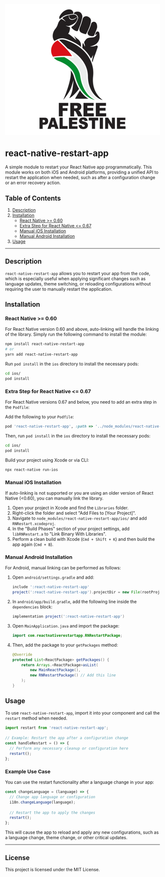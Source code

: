 <img src="./free-palestine.jpg" title="Free Palestine" width="800">

# react-native-restart-app

A simple module to restart your React Native app programmatically. This module works on both iOS and Android platforms, providing a unified API to restart the application when needed, such as after a configuration change or an error recovery action.

## Table of Contents

1. [Description](#description)
2. [Installation](#installation)
   - [React Native >= 0.60](#react-native--060)
   - [Extra Step for React Native <= 0.67](#extra-step-for-react-native--067)
   - [Manual iOS Installation](#manual-ios-installation)
   - [Manual Android Installation](#manual-android-installation)
3. [Usage](#usage)

---

## Description

`react-native-restart-app` allows you to restart your app from the code, which is especially useful when applying significant changes such as language updates, theme switching, or reloading configurations without requiring the user to manually restart the application.

## Installation

### React Native >= 0.60

For React Native version 0.60 and above, auto-linking will handle the linking of the library. Simply run the following command to install the module:

```bash
npm install react-native-restart-app
# or
yarn add react-native-restart-app
```

Run `pod install` in the `ios` directory to install the necessary pods:

```bash
cd ios/
pod install
```

### Extra Step for React Native <= 0.67

For React Native versions 0.67 and below, you need to add an extra step in the `Podfile`:

Add the following to your `Podfile`:

```ruby
pod 'react-native-restart-app', :path => '../node_modules/react-native-restart-app'
```

Then, run `pod install` in the `ios` directory to install the necessary pods:

```bash
cd ios/
pod install
```

Build your project using Xcode or via CLI:

```bash
npx react-native run-ios
```

### Manual iOS Installation

If auto-linking is not supported or you are using an older version of React Native (<0.60), you can manually link the library.

1. Open your project in Xcode and find the `Libraries` folder.
2. Right-click the folder and select "Add Files to [Your Project]".
3. Navigate to `node_modules/react-native-restart-app/ios/` and add `RNRestart.xcodeproj`.
4. In the "Build Phases" section of your project settings, add `libRNRestart.a` to "Link Binary With Libraries".
5. Perform a clean build with Xcode (`Cmd + Shift + K`) and then build the app again (`Cmd + B`).

### Manual Android Installation

For Android, manual linking can be performed as follows:

1. Open `android/settings.gradle` and add:

   ```gradle
   include ':react-native-restart-app'
   project(':react-native-restart-app').projectDir = new File(rootProject.projectDir, '../node_modules/react-native-restart-app/android')
   ```

2. In `android/app/build.gradle`, add the following line inside the `dependencies` block:

   ```gradle
   implementation project(':react-native-restart-app')
   ```

3. Open `MainApplication.java` and import the package:

   ```java
   import com.reactnativerestartapp.RNRestartPackage;
   ```

4. Then, add the package to your `getPackages` method:

   ```java
   @Override
   protected List<ReactPackage> getPackages() {
       return Arrays.<ReactPackage>asList(
           new MainReactPackage(),
           new RNRestartPackage() // Add this line
       );
   }
   ```

## Usage

To use `react-native-restart-app`, import it into your component and call the `restart` method when needed.

```javascript
import restart from 'react-native-restart-app';

// Example: Restart the app after a configuration change
const handleRestart = () => {
  // Perform any necessary cleanup or configuration here
  restart();
};
```

### Example Use Case

You can use the restart functionality after a language change in your app:

```javascript
const changeLanguage = (language) => {
  // Change app language or configuration
  i18n.changeLanguage(language);

  // Restart the app to apply the changes
  restart();
};
```

This will cause the app to reload and apply any new configurations, such as a language change, theme change, or other critical updates.

---

## License

This project is licensed under the MIT License.
